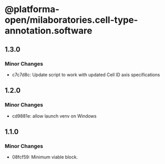 # @platforma-open/milaboratories.cell-type-annotation.software

## 1.3.0

### Minor Changes

- c7c7d8c: Update script to work with updated Cell ID axis specifications

## 1.2.0

### Minor Changes

- cd9881e: allow launch venv on Windows

## 1.1.0

### Minor Changes

- 08fcf59: Minimum viable block.
